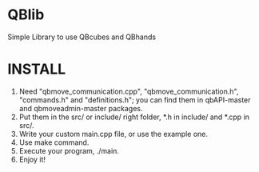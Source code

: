 QBlib
=====

Simple Library to use QBcubes and QBhands

INSTALL
=====

1. Need "qbmove_communication.cpp", "qbmove_communication.h", "commands.h" and "definitions.h"; you can find them in qbAPI-master and qbmoveadmin-master packages.
2. Put them in the src/ or include/ right folder, *.h in include/ and *.cpp in src/.
3. Write your custom main.cpp file, or use the example one.
4. Use make command.
5. Execute your program, ./main.
6. Enjoy it!
